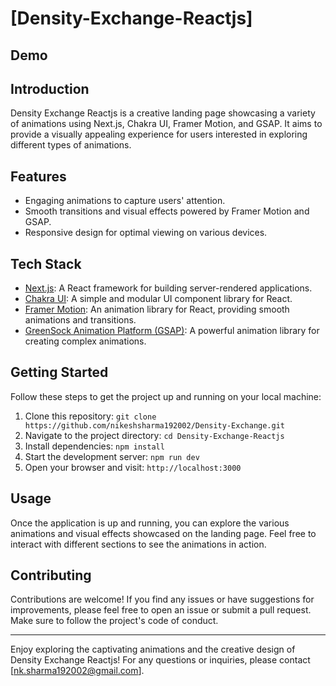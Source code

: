 # [Density-Exchange-Reactjs]



## Demo




## Introduction

Density Exchange Reactjs is a creative landing page showcasing a variety of animations using Next.js, Chakra UI, Framer Motion, and GSAP. It aims to provide a visually appealing experience for users interested in exploring different types of animations.

## Features

- Engaging animations to capture users' attention.
- Smooth transitions and visual effects powered by Framer Motion and GSAP.
- Responsive design for optimal viewing on various devices.

## Tech Stack

- [Next.js](https://nextjs.org/): A React framework for building server-rendered applications.
- [Chakra UI](https://chakra-ui.com/): A simple and modular UI component library for React.
- [Framer Motion](https://www.framer.com/motion/): An animation library for React, providing smooth animations and transitions.
- [GreenSock Animation Platform (GSAP)](https://greensock.com/gsap/): A powerful animation library for creating complex animations.

## Getting Started

Follow these steps to get the project up and running on your local machine:

1. Clone this repository: `git clone https://github.com/nikeshsharma192002/Density-Exchange.git`
2. Navigate to the project directory: `cd Density-Exchange-Reactjs`
3. Install dependencies: `npm install`
4. Start the development server: `npm run dev`
5. Open your browser and visit: `http://localhost:3000`

## Usage

Once the application is up and running, you can explore the various animations and visual effects showcased on the landing page. Feel free to interact with different sections to see the animations in action.

## Contributing

Contributions are welcome! If you find any issues or have suggestions for improvements, please feel free to open an issue or submit a pull request. Make sure to follow the project's code of conduct.

---

Enjoy exploring the captivating animations and the creative design of Density Exchange Reactjs! For any questions or inquiries, please contact [nk.sharma192002@gmail.com].

